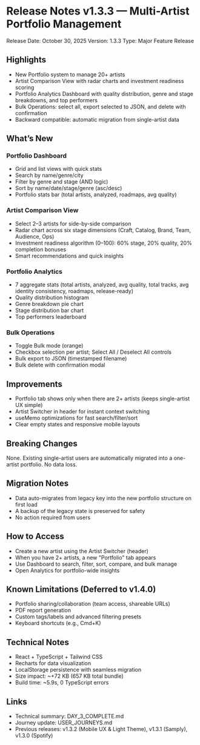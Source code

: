# Release Notes v1.3.3 — Multi-Artist Portfolio Management

Release Date: October 30, 2025
Version: 1.3.3
Type: Major Feature Release

## Highlights
- New Portfolio system to manage 20+ artists
- Artist Comparison View with radar charts and investment readiness scoring
- Portfolio Analytics Dashboard with quality distribution, genre and stage breakdowns, and top performers
- Bulk Operations: select all, export selected to JSON, and delete with confirmation
- Backward compatible: automatic migration from single-artist data

## What’s New

### Portfolio Dashboard
- Grid and list views with quick stats
- Search by name/genre/city
- Filter by genre and stage (AND logic)
- Sort by name/date/stage/genre (asc/desc)
- Portfolio stats bar (total artists, analyzed, roadmaps, avg quality)

### Artist Comparison View
- Select 2–3 artists for side-by-side comparison
- Radar chart across six stage dimensions (Craft, Catalog, Brand, Team, Audience, Ops)
- Investment readiness algorithm (0–100): 60% stage, 20% quality, 20% completion bonuses
- Smart recommendations and quick insights

### Portfolio Analytics
- 7 aggregate stats (total artists, analyzed, avg quality, total tracks, avg identity consistency, roadmaps, release-ready)
- Quality distribution histogram
- Genre breakdown pie chart
- Stage distribution bar chart
- Top performers leaderboard

### Bulk Operations
- Toggle Bulk mode (orange)
- Checkbox selection per artist; Select All / Deselect All controls
- Bulk export to JSON (timestamped filename)
- Bulk delete with confirmation modal

## Improvements
- Portfolio tab shows only when there are 2+ artists (keeps single-artist UX simple)
- Artist Switcher in header for instant context switching
- useMemo optimizations for fast search/filter/sort
- Clear empty states and responsive mobile layouts

## Breaking Changes
None. Existing single-artist users are automatically migrated into a one-artist portfolio. No data loss.

## Migration Notes
- Data auto-migrates from legacy key into the new portfolio structure on first load
- A backup of the legacy state is preserved for safety
- No action required from users

## How to Access
- Create a new artist using the Artist Switcher (header)
- When you have 2+ artists, a new "Portfolio" tab appears
- Use Dashboard to search, filter, sort, compare, and bulk manage
- Open Analytics for portfolio-wide insights

## Known Limitations (Deferred to v1.4.0)
- Portfolio sharing/collaboration (team access, shareable URLs)
- PDF report generation
- Custom tags/labels and advanced filtering presets
- Keyboard shortcuts (e.g., Cmd+K)

## Technical Notes
- React + TypeScript + Tailwind CSS
- Recharts for data visualization
- LocalStorage persistence with seamless migration
- Size impact: ~+72 KB (657 KB total bundle)
- Build time: ~5.9s, 0 TypeScript errors

## Links
- Technical summary: DAY_3_COMPLETE.md
- Journey update: USER_JOURNEYS.md
- Previous releases: v1.3.2 (Mobile UX & Light Theme), v1.3.1 (Samply), v1.3.0 (Spotify)
